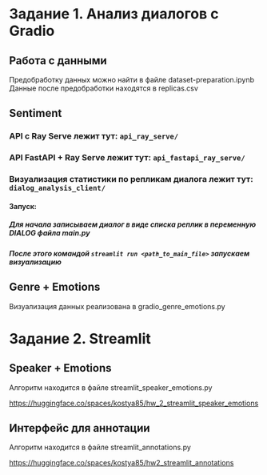 # Задание 1. Анализ диалогов с Gradio

## Работа с данными

Предобработку данных можно найти в файле dataset-preparation.ipynb
Данные после предобработки находятся в replicas.csv

## Sentiment
### API с Ray Serve лежит тут: ```api_ray_serve/```

### API FastAPI + Ray Serve лежит тут: ```api_fastapi_ray_serve/```

### Визуализация статистики по репликам диалога лежит тут: ```dialog_analysis_client/```
#### Запуск:
##### Для начала записываем диалог в виде списка реплик в переменную DIALOG файла main.py
##### После этого командой ```streamlit run <path_to_main_file>``` запускаем визуализацию


## Genre + Emotions

Визуализация данных реализована в gradio_genre_emotions.py

# Задание 2. Streamlit

## Speaker + Emotions

Алгоритм находится в файле streamlit_speaker_emotions.py

https://huggingface.co/spaces/kostya85/hw_2_streamlit_speaker_emotions

## Интерфейс для аннотации

Алгоритм находится в файле streamlit_annotations.py

https://huggingface.co/spaces/kostya85/hw2_streamlit_annotations